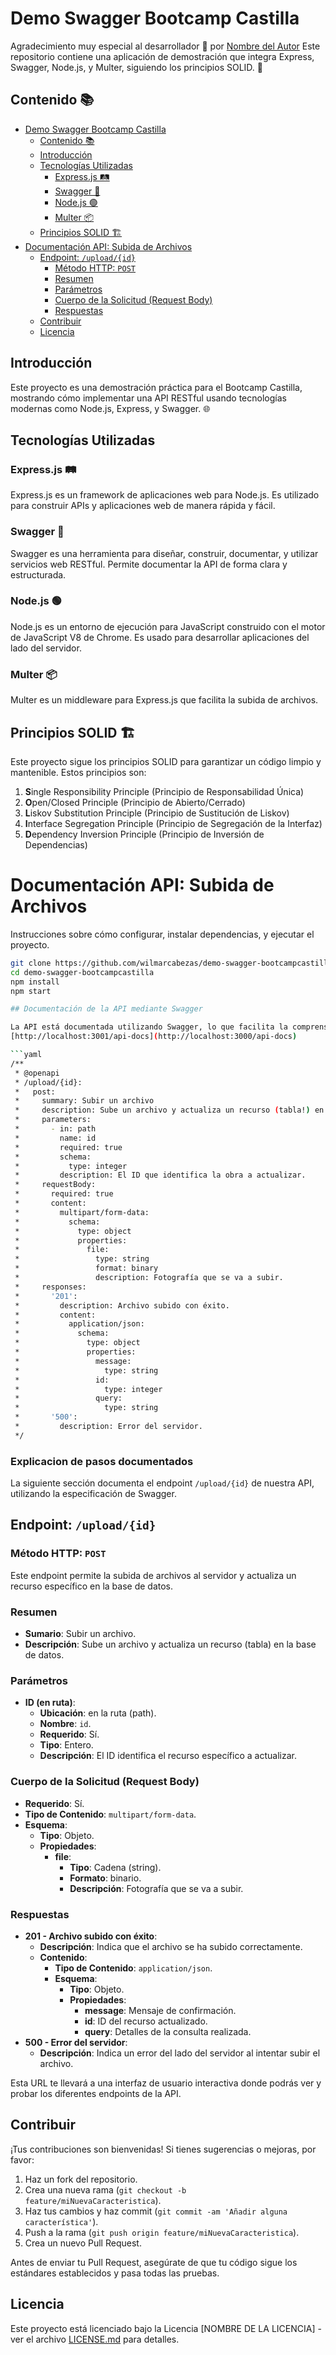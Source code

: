 # Demo Swagger Bootcamp Castilla
Agradecimiento muy especial al desarrollador 💖 por [Nombre del Autor](https://github.com/wilmarcabezas)
Este repositorio contiene una aplicación de demostración que integra Express, Swagger, Node.js, y Multer, siguiendo los principios SOLID. 🚀

## Contenido 📚

- [Demo Swagger Bootcamp Castilla](#demo-swagger-bootcamp-castilla)
  - [Contenido 📚](#contenido-)
  - [Introducción](#introducción)
  - [Tecnologías Utilizadas](#tecnologías-utilizadas)
    - [Express.js 🛤️](#expressjs-️)
    - [Swagger 📜](#swagger-)
    - [Node.js 🟢](#nodejs-)
    - [Multer 📦](#multer-)
  - [Principios SOLID 🏗️](#principios-solid-️)
- [Documentación API: Subida de Archivos](#documentación-api-subida-de-archivos)
  - [Endpoint: `/upload/{id}`](#endpoint-uploadid)
    - [Método HTTP: `POST`](#método-http-post)
    - [Resumen](#resumen)
    - [Parámetros](#parámetros)
    - [Cuerpo de la Solicitud (Request Body)](#cuerpo-de-la-solicitud-request-body)
    - [Respuestas](#respuestas)
  - [Contribuir](#contribuir)
  - [Licencia](#licencia)

## Introducción

Este proyecto es una demostración práctica para el Bootcamp Castilla, mostrando cómo implementar una API RESTful usando tecnologías modernas como Node.js, Express, y Swagger. 🌐

## Tecnologías Utilizadas

### Express.js 🛤️

Express.js es un framework de aplicaciones web para Node.js. Es utilizado para construir APIs y aplicaciones web de manera rápida y fácil.

### Swagger 📜

Swagger es una herramienta para diseñar, construir, documentar, y utilizar servicios web RESTful. Permite documentar la API de forma clara y estructurada.

### Node.js 🟢

Node.js es un entorno de ejecución para JavaScript construido con el motor de JavaScript V8 de Chrome. Es usado para desarrollar aplicaciones del lado del servidor.

### Multer 📦

Multer es un middleware para Express.js que facilita la subida de archivos.

## Principios SOLID 🏗️

Este proyecto sigue los principios SOLID para garantizar un código limpio y mantenible. Estos principios son:

1. **S**ingle Responsibility Principle (Principio de Responsabilidad Única)
2. **O**pen/Closed Principle (Principio de Abierto/Cerrado)
3. **L**iskov Substitution Principle (Principio de Sustitución de Liskov)
4. **I**nterface Segregation Principle (Principio de Segregación de la Interfaz)
5. **D**ependency Inversion Principle (Principio de Inversión de Dependencias)

# Documentación API: Subida de Archivos

Instrucciones sobre cómo configurar, instalar dependencias, y ejecutar el proyecto.

```bash
git clone https://github.com/wilmarcabezas/demo-swagger-bootcampcastilla.git
cd demo-swagger-bootcampcastilla
npm install
npm start 

## Documentación de la API mediante Swagger

La API está documentada utilizando Swagger, lo que facilita la comprensión y el uso de los endpoints disponibles. Puedes acceder a la documentación de la API navegando a: 
[http://localhost:3001/api-docs](http://localhost:3000/api-docs)

```yaml
/** 
 * @openapi
 * /upload/{id}:
 *   post:
 *     summary: Subir un archivo
 *     description: Sube un archivo y actualiza un recurso (tabla!) en la base de datos.
 *     parameters:
 *       - in: path
 *         name: id
 *         required: true
 *         schema:
 *           type: integer
 *         description: El ID que identifica la obra a actualizar.
 *     requestBody:
 *       required: true
 *       content:
 *         multipart/form-data:
 *           schema:
 *             type: object
 *             properties:
 *               file:
 *                 type: string
 *                 format: binary
 *                 description: Fotografía que se va a subir.
 *     responses:
 *       '201':
 *         description: Archivo subido con éxito.
 *         content:
 *           application/json:
 *             schema:
 *               type: object
 *               properties:
 *                 message:
 *                   type: string
 *                 id:
 *                   type: integer
 *                 query:
 *                   type: string
 *       '500':
 *         description: Error del servidor.
 */
```
### Explicacion de pasos documentados

La siguiente sección documenta el endpoint `/upload/{id}` de nuestra API, utilizando la especificación de Swagger.

## Endpoint: `/upload/{id}`

### Método HTTP: `POST`

Este endpoint permite la subida de archivos al servidor y actualiza un recurso específico en la base de datos.

### Resumen

- **Sumario**: Subir un archivo.
- **Descripción**: Sube un archivo y actualiza un recurso (tabla) en la base de datos.

### Parámetros

- **ID (en ruta)**: 
  - **Ubicación**: en la ruta (path).
  - **Nombre**: `id`.
  - **Requerido**: Sí.
  - **Tipo**: Entero.
  - **Descripción**: El ID identifica el recurso específico a actualizar.

### Cuerpo de la Solicitud (Request Body)

- **Requerido**: Sí.
- **Tipo de Contenido**: `multipart/form-data`.
- **Esquema**:
  - **Tipo**: Objeto.
  - **Propiedades**:
    - **file**:
      - **Tipo**: Cadena (string).
      - **Formato**: binario.
      - **Descripción**: Fotografía que se va a subir.

### Respuestas

- **201 - Archivo subido con éxito**:
  - **Descripción**: Indica que el archivo se ha subido correctamente.
  - **Contenido**:
    - **Tipo de Contenido**: `application/json`.
    - **Esquema**:
      - **Tipo**: Objeto.
      - **Propiedades**:
        - **message**: Mensaje de confirmación.
        - **id**: ID del recurso actualizado.
        - **query**: Detalles de la consulta realizada.
- **500 - Error del servidor**:
  - **Descripción**: Indica un error del lado del servidor al intentar subir el archivo.


Esta URL te llevará a una interfaz de usuario interactiva donde podrás ver y probar los diferentes endpoints de la API.

## Contribuir

¡Tus contribuciones son bienvenidas! Si tienes sugerencias o mejoras, por favor:

1. Haz un fork del repositorio.
2. Crea una nueva rama (`git checkout -b feature/miNuevaCaracteristica`).
3. Haz tus cambios y haz commit (`git commit -am 'Añadir alguna característica'`).
4. Push a la rama (`git push origin feature/miNuevaCaracteristica`).
5. Crea un nuevo Pull Request.

Antes de enviar tu Pull Request, asegúrate de que tu código sigue los estándares establecidos y pasa todas las pruebas.

## Licencia

Este proyecto está licenciado bajo la Licencia [NOMBRE DE LA LICENCIA] - ver el archivo [LICENSE.md](LICENSE.md) para detalles.



